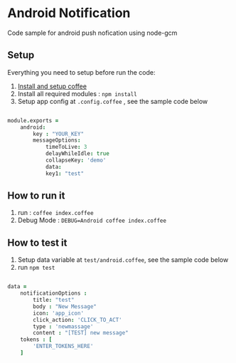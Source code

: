 # Android Notification
Code sample for android push nofication using node-gcm

## Setup

Everything you need to setup before run the code:

1. [Install and setup coffee](https://www.npmjs.com/package/coffee-script)
2. Install all required modules : `npm install`
3. Setup app config at `.config.coffee` , see the sample code below

```coffeescript

module.exports =
	android:
		key : "YOUR_KEY"
		messageOptions:
			timeToLive: 3
			delayWhileIdle: true
			collapseKey: 'demo'
			data: 
			key1: "test"

```

## How to run it
1. run : `coffee index.coffee`
2. Debug Mode : `DEBUG=Android coffee index.coffee`

## How to test it
1. Setup data variable at `test/android.coffee`, see the sample code below
2. run `npm test`

```coffeescript

data =
	notificationOptions :
		title: "test"
		body : "New Message"
		icon: 'app_icon'
		click_action: 'CLICK_TO_ACT'
		type : 'newmassage'
		content : "[TEST] new message"
	tokens : [
		'ENTER_TOKENS_HERE'
	]

```